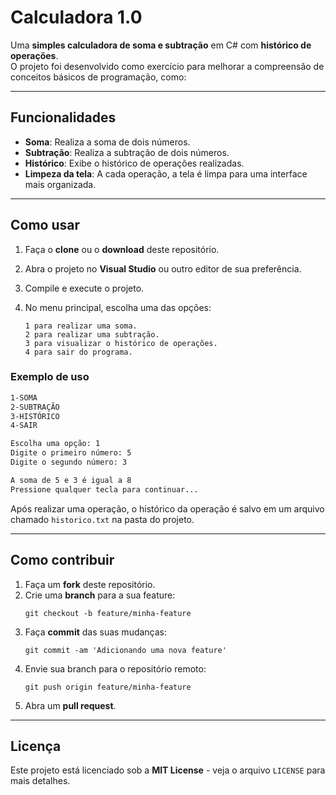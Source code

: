 # **Calculadora 1.0**
Uma **simples calculadora de soma e subtração** em C# com **histórico de operações**.  
O projeto foi desenvolvido como exercício para melhorar a compreensão de conceitos básicos de programação, como:

---

## **Funcionalidades**
- **Soma**: Realiza a soma de dois números.
- **Subtração**: Realiza a subtração de dois números.
- **Histórico**: Exibe o histórico de operações realizadas.
- **Limpeza da tela**: A cada operação, a tela é limpa para uma interface mais organizada.

---

## **Como usar**
1. Faça o **clone** ou o **download** deste repositório.
2. Abra o projeto no **Visual Studio** ou outro editor de sua preferência.
3. Compile e execute o projeto.
4. No menu principal, escolha uma das opções:

   ```
   1 para realizar uma soma.
   2 para realizar uma subtração.
   3 para visualizar o histórico de operações.
   4 para sair do programa.
   ```

### **Exemplo de uso**

```sh
1-SOMA
2-SUBTRAÇÃO
3-HISTÓRICO
4-SAIR

Escolha uma opção: 1
Digite o primeiro número: 5
Digite o segundo número: 3

A soma de 5 e 3 é igual a 8
Pressione qualquer tecla para continuar...
```

Após realizar uma operação, o histórico da operação é salvo em um arquivo chamado `historico.txt` na pasta do projeto.

---

## **Como contribuir**
1. Faça um **fork** deste repositório.
2. Crie uma **branch** para a sua feature:
   ```
   git checkout -b feature/minha-feature
   ```
3. Faça **commit** das suas mudanças:
   ```
   git commit -am 'Adicionando uma nova feature'
   ```
4. Envie sua branch para o repositório remoto:
   ```
   git push origin feature/minha-feature
   ```
5. Abra um **pull request**.

---

## **Licença**
Este projeto está licenciado sob a **MIT License** - veja o arquivo `LICENSE` para mais detalhes.
